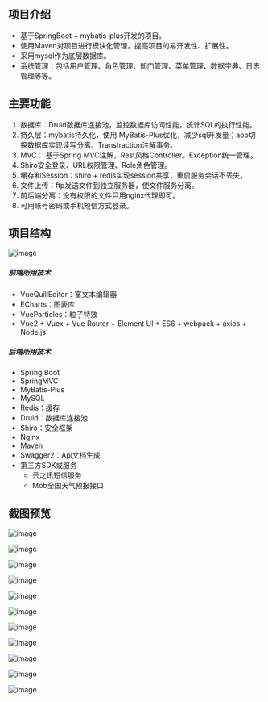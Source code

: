 ## 项目介绍

* 基于SpringBoot + mybatis-plus开发的项目。
* 使用Maven对项目进行模块化管理，提高项目的易开发性、扩展性。
* 采用mysql作为底层数据库。
* 系统管理：包括用户管理、角色管理、部门管理、菜单管理、数据字典、日志管理等等。

## 主要功能

1. 数据库：Druid数据库连接池，监控数据库访问性能，统计SQL的执行性能。
2. 持久层：mybatis持久化，使用 MyBatis-Plus优化，减少sql开发量；aop切换数据库实现读写分离。Transtraction注解事务。
3. MVC： 基于Spring MVC注解，Rest风格Controller。Exception统一管理。
4. Shiro安全登录、URL权限管理、Role角色管理。
5. 缓存和Session：shiro + redis实现session共享，重启服务会话不丢失。
6. 文件上传：ftp发送文件到独立服务器，使文件服务分离。
7. 前后端分离：没有权限的文件只用nginx代理即可。
8. 可用账号密码或手机短信方式登录。

## 项目结构

![image](https://github.com/scrpio/images/blob/master/project.png)

##### 前端所用技术

* VueQuillEditor：富文本编辑器
* ECharts：图表库
* VueParticles：粒子特效
* Vue2 + Vuex + Vue Router + Element UI + ES6 + webpack + axios + Node.js

##### 后端所用技术

* Spring Boot
* SpringMVC
* MyBatis-Plus
* MySQL
* Redis：缓存
* Druid：数据库连接池
* Shiro：安全框架
* Nginx
* Maven
* Swagger2：Api文档生成
* 第三方SDK或服务
    - 云之讯短信服务
    - Mob全国天气预报接口
     

## 截图预览

![image](https://github.com/scrpio/images/blob/master/login.png)

![image](https://github.com/scrpio/images/blob/master/index.png)

![image](https://github.com/scrpio/images/blob/master/menu.png)

![image](https://github.com/scrpio/images/blob/master/user.png)

![image](https://github.com/scrpio/images/blob/master/dept.png)

![image](https://github.com/scrpio/images/blob/master/blog.png)

![image](https://github.com/scrpio/images/blob/master/edit.png)

![image](https://github.com/scrpio/images/blob/master/redis.png)

![image](https://github.com/scrpio/images/blob/master/log.png)

![image](https://github.com/scrpio/images/blob/master/redis_log.png)

![image](https://github.com/scrpio/images/blob/master/dict.png)
